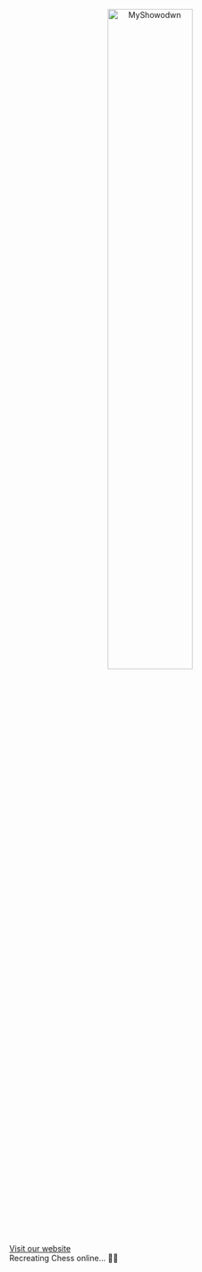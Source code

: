 <p align=center>
    <img src='https://github.com/paolomalgarin/MyShowdown/blob/main/README%20-%20Stuff/logo-big.svg' alt='MyShowodwn' width=55%>
</p>

<br><br>

<a href='https://paolomalgarin.github.io/PokemonDamageCalc/Website' target='_blank'>Visit our website</a><br>
Recreating Chess online... 🚧🚧

